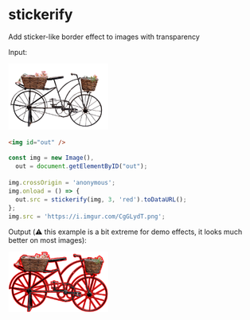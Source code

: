 # stickerify
Add sticker-like border effect to images with transparency

Input:

<img alt="input image" src="example/input.png" width="200px" />

```html
<img id="out" />
```

```js
const img = new Image(),
  out = document.getElementByID("out");

img.crossOrigin = 'anonymous';
img.onload = () => {
  out.src = stickerify(img, 3, 'red').toDataURL();
};
img.src = 'https://i.imgur.com/CgGLydT.png';
```

Output (:warning: this example is a bit extreme for demo effects, it looks much better on most images):

<img alt="stickerified image" src="example/stickerified.png" width="200px" />
